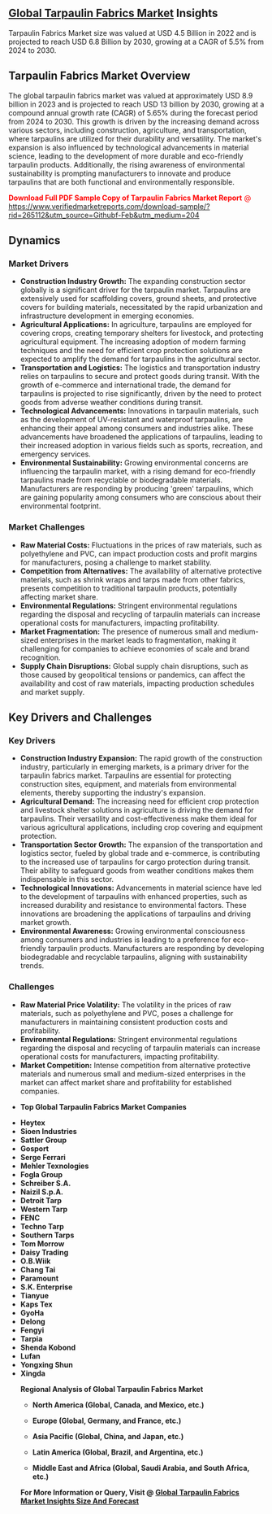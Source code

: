 <h2><a href="https://www.verifiedmarketreports.com/download-sample/?rid=265112&amp;utm_source=Githubf&amp;utm_medium=204" target="_blank">Global Tarpaulin Fabrics Market</a> Insights</h2><p>Tarpaulin Fabrics Market size was valued at USD 4.5 Billion in 2022 and is projected to reach USD 6.8 Billion by 2030, growing at a CAGR of 5.5% from 2024 to 2030.</p><p> <h2>Tarpaulin Fabrics Market Overview</h2> <p>The global tarpaulin fabrics market was valued at approximately USD 8.9 billion in 2023 and is projected to reach USD 13 billion by 2030, growing at a compound annual growth rate (CAGR) of 5.65% during the forecast period from 2024 to 2030. This growth is driven by the increasing demand across various sectors, including construction, agriculture, and transportation, where tarpaulins are utilized for their durability and versatility. The market's expansion is also influenced by technological advancements in material science, leading to the development of more durable and eco-friendly tarpaulin products. Additionally, the rising awareness of environmental sustainability is prompting manufacturers to innovate and produce tarpaulins that are both functional and environmentally responsible. </p> <p><p><span class=""><span style="color: #ff0000;"><strong>Download Full PDF Sample Copy of Tarpaulin Fabrics Market Report</strong> @ </span><a href="https://www.verifiedmarketreports.com/download-sample/?rid=265112&amp;utm_source=Githubf-Feb&amp;utm_medium=204" target="_blank">https://www.verifiedmarketreports.com/download-sample/?rid=265112&amp;utm_source=Githubf-Feb&amp;utm_medium=204</a></span></p></p> <h2>Dynamics</h2> <h3>Market Drivers</h3> <ul> <li><strong>Construction Industry Growth:</strong> The expanding construction sector globally is a significant driver for the tarpaulin market. Tarpaulins are extensively used for scaffolding covers, ground sheets, and protective covers for building materials, necessitated by the rapid urbanization and infrastructure development in emerging economies. </li> <li><strong>Agricultural Applications:</strong> In agriculture, tarpaulins are employed for covering crops, creating temporary shelters for livestock, and protecting agricultural equipment. The increasing adoption of modern farming techniques and the need for efficient crop protection solutions are expected to amplify the demand for tarpaulins in the agricultural sector. </li> <li><strong>Transportation and Logistics:</strong> The logistics and transportation industry relies on tarpaulins to secure and protect goods during transit. With the growth of e-commerce and international trade, the demand for tarpaulins is projected to rise significantly, driven by the need to protect goods from adverse weather conditions during transit. </li> <li><strong>Technological Advancements:</strong> Innovations in tarpaulin materials, such as the development of UV-resistant and waterproof tarpaulins, are enhancing their appeal among consumers and industries alike. These advancements have broadened the applications of tarpaulins, leading to their increased adoption in various fields such as sports, recreation, and emergency services. </li> <li><strong>Environmental Sustainability:</strong> Growing environmental concerns are influencing the tarpaulin market, with a rising demand for eco-friendly tarpaulins made from recyclable or biodegradable materials. Manufacturers are responding by producing 'green' tarpaulins, which are gaining popularity among consumers who are conscious about their environmental footprint. </li> </ul> <h3>Market Challenges</h3> <ul> <li><strong>Raw Material Costs:</strong> Fluctuations in the prices of raw materials, such as polyethylene and PVC, can impact production costs and profit margins for manufacturers, posing a challenge to market stability. </li> <li><strong>Competition from Alternatives:</strong> The availability of alternative protective materials, such as shrink wraps and tarps made from other fabrics, presents competition to traditional tarpaulin products, potentially affecting market share. </li> <li><strong>Environmental Regulations:</strong> Stringent environmental regulations regarding the disposal and recycling of tarpaulin materials can increase operational costs for manufacturers, impacting profitability. </li> <li><strong>Market Fragmentation:</strong> The presence of numerous small and medium-sized enterprises in the market leads to fragmentation, making it challenging for companies to achieve economies of scale and brand recognition. </li> <li><strong>Supply Chain Disruptions:</strong> Global supply chain disruptions, such as those caused by geopolitical tensions or pandemics, can affect the availability and cost of raw materials, impacting production schedules and market supply. </li> </ul> <h2>Key Drivers and Challenges</h2> <h3>Key Drivers</h3> <ul> <li><strong>Construction Industry Expansion:</strong> The rapid growth of the construction industry, particularly in emerging markets, is a primary driver for the tarpaulin fabrics market. Tarpaulins are essential for protecting construction sites, equipment, and materials from environmental elements, thereby supporting the industry's expansion. </li> <li><strong>Agricultural Demand:</strong> The increasing need for efficient crop protection and livestock shelter solutions in agriculture is driving the demand for tarpaulins. Their versatility and cost-effectiveness make them ideal for various agricultural applications, including crop covering and equipment protection. </li> <li><strong>Transportation Sector Growth:</strong> The expansion of the transportation and logistics sector, fueled by global trade and e-commerce, is contributing to the increased use of tarpaulins for cargo protection during transit. Their ability to safeguard goods from weather conditions makes them indispensable in this sector. </li> <li><strong>Technological Innovations:</strong> Advancements in material science have led to the development of tarpaulins with enhanced properties, such as increased durability and resistance to environmental factors. These innovations are broadening the applications of tarpaulins and driving market growth. </li> <li><strong>Environmental Awareness:</strong> Growing environmental consciousness among consumers and industries is leading to a preference for eco-friendly tarpaulin products. Manufacturers are responding by developing biodegradable and recyclable tarpaulins, aligning with sustainability trends. </li> </ul> <h3>Challenges</h3> <ul> <li><strong>Raw Material Price Volatility:</strong> The volatility in the prices of raw materials, such as polyethylene and PVC, poses a challenge for manufacturers in maintaining consistent production costs and profitability. </li> <li><strong>Environmental Regulations:</strong> Stringent environmental regulations regarding the disposal and recycling of tarpaulin materials can increase operational costs for manufacturers, impacting profitability. </li> <li><strong>Market Competition:</strong> Intense competition from alternative protective materials and numerous small and medium-sized enterprises in the market can affect market share and profitability for established companies. </li> <li><strong></p><p><strong>Top Global Tarpaulin Fabrics Market Companies</strong></p><div data-test-id=""><p><li>Heytex</li><li> Sioen Industries</li><li> Sattler Group</li><li> Gosport</li><li> Serge Ferrari</li><li> Mehler Texnologies</li><li> Fogla Group</li><li> Schreiber S.A.</li><li> Naizil S.p.A.</li><li> Detroit Tarp</li><li> Western Tarp</li><li> FENC</li><li> Techno Tarp</li><li> Southern Tarps</li><li> Tom Morrow</li><li> Daisy Trading</li><li> O.B.Wiik</li><li> Chang Tai</li><li> Paramount</li><li> S.K. Enterprise</li><li> Tianyue</li><li> Kaps Tex</li><li> GyoHa</li><li> Delong</li><li> Fengyi</li><li> Tarpia</li><li> Shenda Kobond</li><li> Lufan</li><li> Yongxing Shun</li><li> Xingda</li></p><div><strong>Regional Analysis of&nbsp;Global Tarpaulin Fabrics Market</strong></div><ul><li dir="ltr"><p dir="ltr">North America&nbsp;(Global, Canada, and Mexico, etc.)</p></li><li dir="ltr"><p dir="ltr">Europe (Global, Germany, and France, etc.)</p></li><li dir="ltr"><p dir="ltr">Asia Pacific&nbsp;(Global, China, and Japan, etc.)</p></li><li dir="ltr"><p dir="ltr">Latin America&nbsp;(Global, Brazil, and Argentina, etc.)</p></li><li dir="ltr">Middle East and Africa&nbsp;(Global, Saudi Arabia, and South Africa, etc.)</li></ul><p><strong>For More Information or Query, Visit @&nbsp;</strong><strong><a href="https://www.verifiedmarketreports.com/product/tarpaulin-fabrics-market/?utm_source=Githubf&amp;utm_medium=204" target="_blank">Global Tarpaulin Fabrics Market Insights Size And Forecast</a></strong></p></div>
